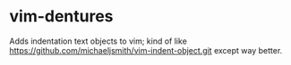 vim-dentures
============

Adds indentation text objects to vim; kind of like https://github.com/michaeljsmith/vim-indent-object.git except way better.
